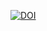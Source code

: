 [![DOI](https://zenodo.org/badge/DOI/10.5281/zenodo.14386585.svg)](https://doi.org/10.5281/zenodo.14386585)

